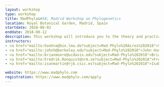 ```yaml
---
layout: workshop
type: workshop
title: MadPhylo&#58; Madrid Workshop on Phylogenetics
location: Royal Botanical Garden, Madrid, Spain
startdate: 2018-08-02
enddate: 2018-08-12
description: This workshop will introduce you to the theory and practice of statistical phylogenetics. You will be taught by faculty from world-class universities, all of whom are experts in the theory and practice that you will be taught. 
instructors:
- <a href="mailto:hoehna@bio.lmu.de?subject=Mad-Phylo%20Aires%202018">Sebastian Höhna</a>
- <a href="mailto:johnh@berkeley.edu?subject=Mad-Phylo%202018">John Huelsenbeck</a>
- <a href="mailto:brianmoore@ucdavis.edu?subject=Mad-Phylo%202018">Brian Moore</a>
- <a href="mailto:Fredrik.Ronquist@nrm.se?subject=Mad-Phylo%202018">Fredrik Ronquist</a>
- <a href="mailto:isanmartin@rjb.csic.es?subject=Mad-Phylo%202018">Isabel Sanmartin</a>

website: https://www.madphylo.com
registration: https://www.madphylo.com/apply
---
```


